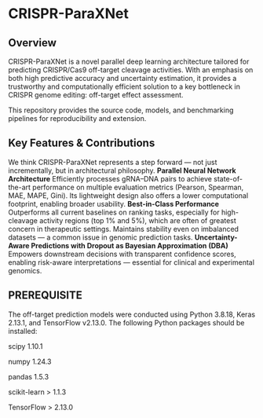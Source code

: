 # CRISPR-ParaXNet

Overview
------------
CRISPR-ParaXNet is a novel parallel deep learning architecture tailored for predicting CRISPR/Cas9 off-target cleavage activities. With an emphasis on both high predictive accuracy and uncertainty estimation, it provides a trustworthy and computationally efficient solution to a key bottleneck in CRISPR genome editing: off-target effect assessment.

This repository provides the source code, models, and benchmarking pipelines for reproducibility and extension.

Key Features & Contributions
------------
We think CRISPR-ParaXNet represents a step forward — not just incrementally, but in architectural philosophy.
**Parallel Neural Network Architecture**
Efficiently processes gRNA–DNA pairs to achieve state-of-the-art performance on multiple evaluation metrics (Pearson, Spearman, MAE, MAPE, Gini). Its lightweight design also offers a lower computational footprint, enabling broader usability.
**Best-in-Class Performance**
Outperforms all current baselines on ranking tasks, especially for high-cleavage activity regions (top 1% and 5%), which are often of greatest concern in therapeutic settings. Maintains stability even on imbalanced datasets — a common issue in genomic prediction tasks.
**Uncertainty-Aware Predictions with Dropout as Bayesian Approximation (DBA)**
Empowers downstream decisions with transparent confidence scores, enabling risk-aware interpretations — essential for clinical and experimental genomics.

PREREQUISITE
------------
The off-target prediction models were conducted using Python 3.8.18, Keras 2.13.1, and TensorFlow v2.13.0. The following Python packages should be installed:

scipy 1.10.1

numpy 1.24.3

pandas 1.5.3

scikit-learn > 1.1.3

TensorFlow > 2.13.0

